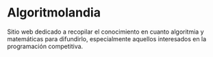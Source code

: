 # Algoritmolandia
Sitio web dedicado a recopilar el conocimiento en cuanto algoritmia y matemáticas para difundirlo, especialmente aquellos interesados en la programación competitiva.
